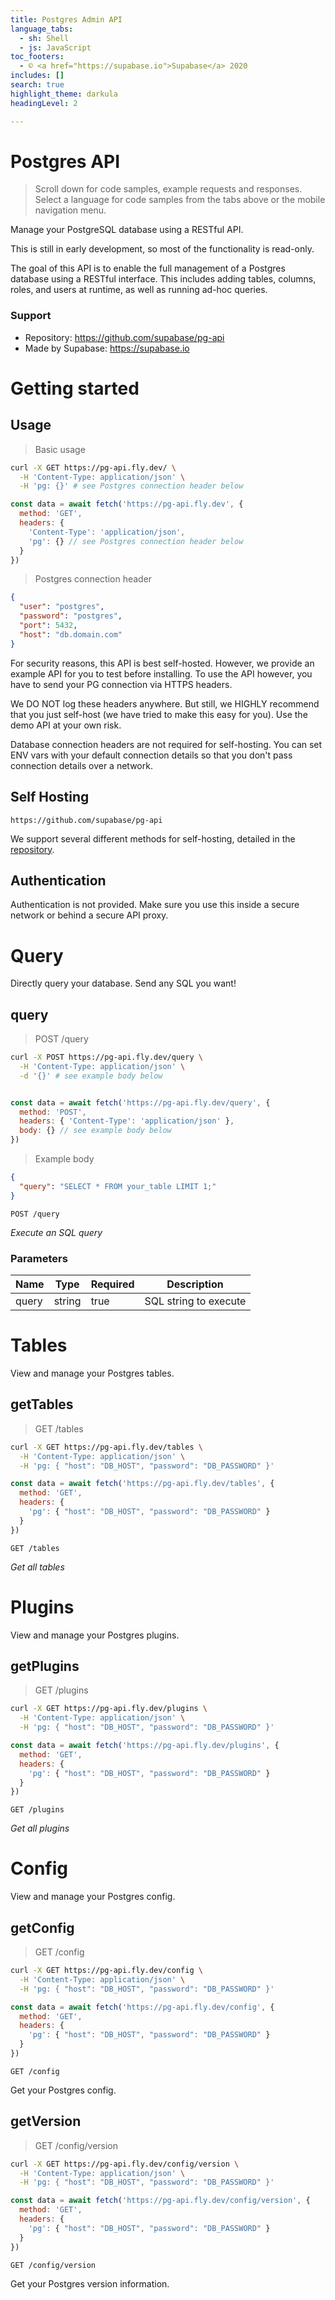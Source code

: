 ```yaml
---
title: Postgres Admin API
language_tabs:
  - sh: Shell
  - js: JavaScript
toc_footers:
  - © <a href="https://supabase.io">Supabase</a> 2020
includes: []
search: true
highlight_theme: darkula
headingLevel: 2

---
```


<!-- Generator: Widdershins v4.0.1 -->

<h1 id="about">Postgres API</h1>

> Scroll down for code samples, example requests and responses. Select a language for code samples from the tabs above or the mobile navigation menu.

Manage your PostgreSQL database using a RESTful API.

This is still in early development, so most of the functionality is read-only. 

The goal of this API is to enable the full management of a Postgres database using a RESTful interface. This includes adding tables, columns, roles, and users at runtime, as well as running ad-hoc queries.

### Support

- Repository: https://github.com/supabase/pg-api
- Made by Supabase: https://supabase.io


# Getting started

## Usage

> Basic usage

```sh
curl -X GET https://pg-api.fly.dev/ \
  -H 'Content-Type: application/json' \
  -H 'pg: {}' # see Postgres connection header below
```
```js
const data = await fetch('https://pg-api.fly.dev', {
  method: 'GET',
  headers: { 
    'Content-Type': 'application/json',
    'pg': {} // see Postgres connection header below
  }
})
```
> Postgres connection header
```json
{
  "user": "postgres",
  "password": "postgres", 
  "port": 5432, 
  "host": "db.domain.com" 
}
```

For security reasons, this API is best self-hosted. However, we provide an example API for you to test before installing. To use the API however, you have to send your PG connection via HTTPS headers. 

We DO NOT log these headers anywhere. But still, we HIGHLY recommend that you just self-host (we have tried to make this easy for you). Use the demo API at your own risk.

Database connection headers are not required for self-hosting. You can set ENV vars with your default connection details so that you don't pass connection details over a network.


## Self Hosting

```
https://github.com/supabase/pg-api
```

We support several different methods for self-hosting, detailed in the [repository](https://github.com/supabase/pg-api).


## Authentication

Authentication is not provided. Make sure you use this inside a secure network or behind a secure API proxy.







<h1 id="swagger-pg-api-query">Query</h1>

Directly query your database. Send any SQL you want!

## query

<a id="opIdquery"></a>

> POST /query

```sh
curl -X POST https://pg-api.fly.dev/query \
  -H 'Content-Type: application/json' \
  -d '{}' # see example body below
```
```js

const data = await fetch('https://pg-api.fly.dev/query', {
  method: 'POST',
  headers: { 'Content-Type': 'application/json' },
  body: {} // see example body below
})
```
> Example body
```json
{
  "query": "SELECT * FROM your_table LIMIT 1;"
}
```

`POST /query`

*Execute an SQL query*

<h3 id="addpet-parameters">Parameters</h3>

|Name|Type|Required|Description|
|---|---|---|---|
|query|string|true|SQL string to execute|



<h1 id="pg-api-tables">Tables</h1>

View and manage your Postgres tables.

## getTables

<a id="get-tables"></a>

> GET /tables

```sh
curl -X GET https://pg-api.fly.dev/tables \
  -H 'Content-Type: application/json' \
  -H 'pg: { "host": "DB_HOST", "password": "DB_PASSWORD" }'
```
```js
const data = await fetch('https://pg-api.fly.dev/tables', {
  method: 'GET',
  headers: { 
    'pg': { "host": "DB_HOST", "password": "DB_PASSWORD" } 
  }
})
```

`GET /tables`

*Get all tables*



<h1 id="pg-api-plugins">Plugins</h1>

View and manage your Postgres plugins.

## getPlugins

<a id="get-plugins"></a>

> GET /plugins

```sh
curl -X GET https://pg-api.fly.dev/plugins \
  -H 'Content-Type: application/json' \
  -H 'pg: { "host": "DB_HOST", "password": "DB_PASSWORD" }'
```
```js
const data = await fetch('https://pg-api.fly.dev/plugins', {
  method: 'GET',
  headers: { 
    'pg': { "host": "DB_HOST", "password": "DB_PASSWORD" } 
  }
})
```

`GET /plugins`

*Get all plugins*







<h1 id="pg-api-config">Config</h1>

View and manage your Postgres config.

## getConfig

<a id="config"></a>

> GET /config

```sh
curl -X GET https://pg-api.fly.dev/config \
  -H 'Content-Type: application/json' \
  -H 'pg: { "host": "DB_HOST", "password": "DB_PASSWORD" }'
```
```js
const data = await fetch('https://pg-api.fly.dev/config', {
  method: 'GET',
  headers: { 
    'pg': { "host": "DB_HOST", "password": "DB_PASSWORD" } 
  }
})
```

`GET /config`

Get your Postgres config.


## getVersion

<a id="config-version"></a>

> GET /config/version
```sh
curl -X GET https://pg-api.fly.dev/config/version \
  -H 'Content-Type: application/json' \
  -H 'pg: { "host": "DB_HOST", "password": "DB_PASSWORD" }'
```
```js
const data = await fetch('https://pg-api.fly.dev/config/version', {
  method: 'GET',
  headers: { 
    'pg': { "host": "DB_HOST", "password": "DB_PASSWORD" } 
  }
})
```

`GET /config/version`

Get your Postgres version information.





